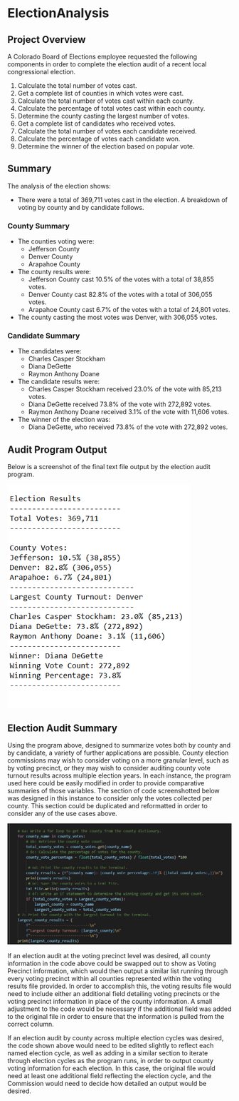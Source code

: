 # ElectionAnalysis

## Project Overview
A Colorado Board of Elections employee requested the following components in order to complete the election audit of a recent local congressional election.

1. Calculate the total number of votes cast.
2. Get a complete list of counties in which votes were cast.
3. Calculate the total number of votes cast within each county.
4. Calculate the percentage of total votes cast within each county.
5. Determine the county casting the largest number of votes.
6. Get a complete list of candidates who received votes.
7. Calculate the total number of votes each candidate received.
8. Calculate the percentage of votes each candidate won.
9. Determine the winner of the election based on popular vote.

## Summary
The analysis of the election shows:
- There were a total of 369,711 votes cast in the election.
A breakdown of voting by county and by candidate follows.

### County Summary
- The counties voting were:
    - Jefferson County
    - Denver County
    - Arapahoe County
- The county results were:
    - Jefferson County cast 10.5% of the votes with a total of 38,855 votes.
    - Denver County cast 82.8% of the votes with a total of 306,055 votes.
    - Arapahoe County cast 6.7% of the votes with a total of 24,801 votes.
- The county casting the most votes was Denver, with 306,055 votes.

### Candidate Summary
- The candidates were:
    - Charles Casper Stockham
    - Diana DeGette
    - Raymon Anthony Doane
- The candidate results were:
    - Charles Casper Stockham received 23.0% of the vote with 85,213 votes.
    - Diana DeGette received 73.8% of the vote with 272,892 votes.
    - Raymon Anthony Doane received 3.1% of the vote with 11,606 votes.
- The winner of the election was:
    - Diana DeGette, who received 73.8% of the vote with 272,892 votes.

## Audit Program Output
Below is a screenshot of the final text file output by the election audit program.

![Election_Audit_text_file](Election_Audit_text_file.png)

## Election Audit Summary
Using the program above, designed to summarize votes both by county and by candidate, a variety of further applications are possible. County election commissions may wish to consider voting on a more granular level, such as by voting precinct, or they may wish to consider auditing county vote turnout results across multiple election years. In each instance, the program used here could be easily modified in order to provide comparative summaries of those variables.
The section of code screenshotted below was designed in this instance to consider only the votes collected per county. This section could be duplicated and reformatted in order to consider any of the use cases above.

![Sample_County_Logic](Sample_County_Logic.png)

If an election audit at the voting precinct level was desired, all county information in the code above could be swapped out to show as Voting Precinct information, which would then output a similar list running through every voting precinct within all counties represented within the voting results file provided. In order to accomplish this, the voting results file would need to include either an additional field detailing voting precincts or the voting precinct information in place of the county information. A small adjustment to the code would be necessary if the additional field was added to the original file in order to ensure that the information is pulled from the correct column.

If an election audit by county across multiple election cycles was desired, the code shown above would need to be edited slightly to reflect each named election cycle, as well as adding in a similar section to iterate through election cycles as the program runs, in order to output county voting information for each election. In this case, the original file would need at least one additional field reflecting the election cycle, and the Commission would need to decide how detailed an output would be desired. 
